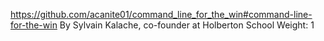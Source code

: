 https://github.com/acanite01/command_line_for_the_win#command-line-for-the-win
By Sylvain Kalache, co-founder at Holberton School
Weight: 1
